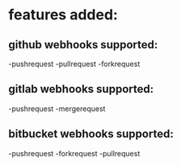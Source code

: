 # features added:

## github webhooks supported:

-pushrequest
-pullrequest
-forkrequest

## gitlab webhooks supported:

-pushrequest
-mergerequest

## bitbucket webhooks supported:

-pushrequest
-forkrequest
-pullrequest
